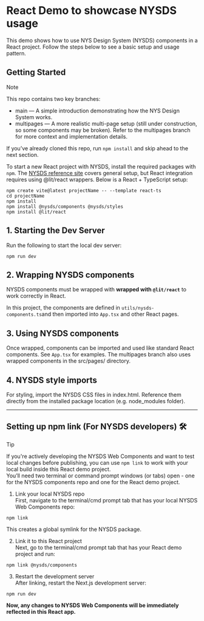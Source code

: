 # React Demo to showcase NYSDS usage
This demo shows how to use NYS Design System (NYSDS) components in a React project. Follow the steps below to see a basic setup and usage pattern.

## Getting Started
> [!NOTE]
> This repo contains two key branches:
> - main — A simple introduction demonstrating how the NYS Design System works.
> - multipages — A more realistic multi-page setup (still under construction, so some components may be broken). Refer to the multipages branch for more context and implementation details.
> 
> If you’ve already cloned this repo, run `npm install` and skip ahead to the next section.

To start a new React project with NYSDS, install the required packages with `npm`. The [NYSDS reference site](https://designsystem.ny.gov/getting-started/developers/) covers general setup, but React integration requires using @lit/react wrappers. Below is a React + TypeScript setup:

```
npm create vite@latest projectName -- --template react-ts
cd projectName
npm install
npm install @nysds/components @nysds/styles
npm install @lit/react
```

## 1. Starting the Dev Server
Run the following to start the local dev server:
```
npm run dev
```

## 2. Wrapping NYSDS components 
NYSDS components must be wrapped with **wrapped with `@lit/react`** to work correctly in React.

In this project, the components are defined in `utils/nysds-components.ts`and then imported into `App.tsx` and other React pages.

## 3. Using NYSDS components 
Once wrapped, components can be imported and used like standard React components. See `App.tsx` for examples. The multipages branch also uses wrapped components in the src/pages/ directory.

## 4. NYSDS style imports
For styling, import the NYSDS CSS files in index.html. Reference them directly from the installed package location (e.g. node_modules folder).
___

## Setting up npm link (For NYSDS developers) 🛠️
> [!Tip]
> If you're actively developing the NYSDS Web Components and want to test local changes before publishing, you can use `npm link` to work with your local build inside this React demo project. \
> You’ll need two terminal or command prompt windows (or tabs) open - one for the NYSDS components repo and one for the React demo project.


1. Link your local NYSDS repo \
First, navigate to the terminal/cmd prompt tab that has your local NYSDS Web Components repo:
```
npm link
```
This creates a global symlink for the NYSDS package.

2. Link it to this React project \
Next, go to the terminal/cmd prompt tab that has your React demo project and run:
```
npm link @nysds/components
```

3. Restart the development server \
After linking, restart the Next.js development server:
```
npm run dev
```

**Now, any changes to NYSDS Web Components will be immediately reflected in this React app.**

